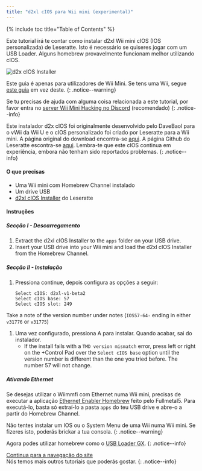 ```yaml
---
title: "d2xl cIOS para Wii mini (experimental)"
---
```


{% include toc title="Table of Contents" %}

Este tutorial irá te contar como instalar d2xl Wii mini cIOS (IOS personalizada) de Leseratte. Isto é necessário se quiseres jogar com um USB Loader. Alguns homebrew provavelmente funcionam melhor utilizando cIOS.

![d2x cIOS Installer](/images/cIOS.png)

Este guia é apenas para utilizadores de Wii Mini. Se tens uma Wii, segue [este guia](cios) em vez deste.
{: .notice--warning}

Se tu precisas de ajuda com alguma coisa relacionada a este tutorial, por favor entra no [server Wii Mini Hacking no Discord](https://discord.gg/6ryxnkS) (recomendado)
{: .notice--info}

Este instalador d2x cIOS foi originalmente desenvolvido pelo DaveBaol para o vWii da Wii U e o cIOS personalizado foi criado por Leseratte para a Wii mini. A página original do download encontra-se [aqui](https://wii.leseratte10.de/d2xl-cIOS/). A página Github do Leseratte escontra-se [aqui](https://github.com/Leseratte10/d2xl-cios). Lembra-te que este cIOS continua em experiência, embora não tenham sido reportados problemas.
{: .notice--info}

#### O que precisas

* Uma Wii mini com Homebrew Channel instalado
* Um drive USB
* [d2xl cIOS Installer](/assets/files/d2xl_wii_mini_cIOS_installer_v1_beta2.zip) do Leseratte

#### Instruções

##### Secção I - Descarregamento

1. Extract the d2xl cIOS Installer to the `apps` folder on your USB drive.
1. Insert your USB drive into your Wii mini and load the d2xl cIOS Installer from the Homebrew Channel.

##### Secção II - Instalação

1. Pressiona continue, depois configura as opções a seguir:
    ```
    Select cIOS: d2xl-v1-beta2
    Select cIOS base: 57
    Select cIOS slot: 249
    ```
Take a note of the version number under notes (`IOS57-64-` ending in either `v31776` or `v31775`)
1. Uma vez configurado, pressiona A para instalar. Quando acabar, sai do instalador.
   - If the install fails with a `TMD version mismatch` error, press left or right on the +Control Pad over the `Select cIOS base` option until the version number is different than the one you tried before. The number 57 will not change.


##### Ativando Ethernet
Se desejas utilizar o Wiimmfi com Ethernet numa Wii mini, precisas de executar a aplicação [Ethernet Enabler Homebrew](/assets/files/Wii_Mini_Ethernet_Enable.zip) feito pelo Fullmetal5. Para executá-lo, basta só extraí-lo a pasta `apps` do teu USB drive e abre-o a partir do Homebrew Channel.

Não tentes instalar um IOS ou o System Menu de uma Wii numa Wii mini. Se fizeres isto, poderás brickar a tua consola.
{: .notice--warning}

Agora podes utilizar homebrew como o [USB Loader GX](usbloadergx).
{: .notice--info}

[Continua para a navegação do site](site-navigation)<br> Nós temos mais outros tutoriais que poderás gostar.
{: .notice--info}
